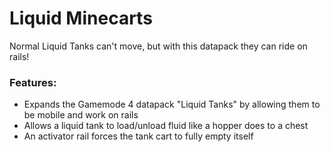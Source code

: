# Liquid Minecarts<!--$headerTitle--><!--$pmc:delete-->

Normal Liquid Tanks can't move, but with this datapack they can ride on rails!<!--$pmc:headerSize-->

### Features:
- Expands the Gamemode 4 datapack "Liquid Tanks" by allowing them to be mobile and work on rails
- Allows a liquid tank to load/unload fluid like a hopper does to a chest
- An activator rail forces the tank cart to fully empty itself
